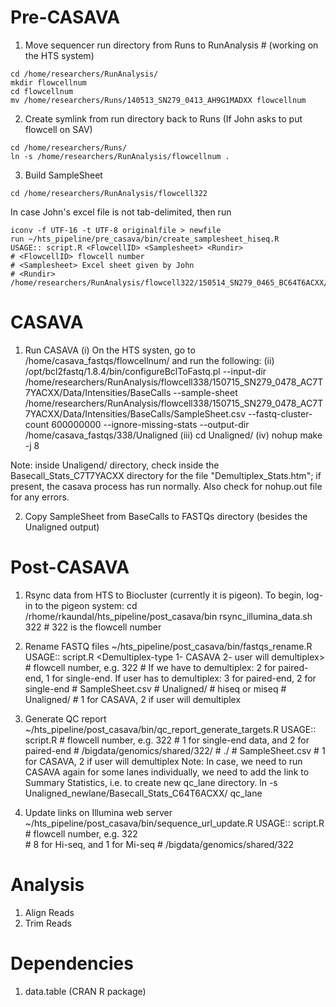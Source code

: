 Pre-CASAVA
==========
1. Move sequencer run directory from Runs to RunAnalysis # (working on the HTS system)
```
cd /home/researchers/RunAnalysis/
mkdir flowcellnum
cd flowcellnum
mv /home/researchers/Runs/140513_SN279_0413_AH9G1MADXX flowcellnum
```
2. Create symlink from run directory back to Runs (If John asks to put flowcell on SAV)
```
cd /home/researchers/Runs/
ln -s /home/researchers/RunAnalysis/flowcellnum .
```
3. Build SampleSheet
```
cd /home/researchers/RunAnalysis/flowcell322
```
In case John's excel file is not tab-delimited, then run
```
iconv -f UTF-16 -t UTF-8 originalfile > newfile
run ~/hts_pipeline/pre_casava/bin/create_samplesheet_hiseq.R
USAGE:: script.R <FlowcellID> <Samplesheet> <Rundir>
# <FlowcellID> flowcell number
# <Samplesheet> Excel sheet given by John
# <Rundir>  /home/researchers/RunAnalysis/flowcell322/150514_SN279_0465_BC64T6ACXX/
```

CASAVA
======
1. Run CASAVA
      (i) On the HTS systen, go to /home/casava_fastqs/flowcellnum/ and run the following:
      (ii) /opt/bcl2fastq/1.8.4/bin/configureBclToFastq.pl --input-dir /home/researchers/RunAnalysis/flowcell338/150715_SN279_0478_AC7T7YACXX/Data/Intensities/BaseCalls --sample-sheet /home/researchers/RunAnalysis/flowcell338/150715_SN279_0478_AC7T7YACXX/Data/Intensities/BaseCalls/SampleSheet.csv --fastq-cluster-count 600000000 --ignore-missing-stats --output-dir /home/casava_fastqs/338/Unaligned
      (iii) cd Unaligned/
      (iv) nohup make -j 8

Note: inside Unaligend/ directory, check inside the Basecall_Stats_C7T7YACXX directory for the file "Demultiplex_Stats.htm"; if present, the casava process has run normally. Also check for nohup.out file for any errors. 

2. Copy SampleSheet from BaseCalls to FASTQs directory (besides the Unaligned output)

Post-CASAVA
===========
1. Rsync data from HTS to Biocluster (currently it is pigeon). To begin, log-in to the pigeon system:
      cd /rhome/rkaundal/hts_pipeline/post_casava/bin
      rsync_illumina_data.sh 322 # 322 is the flowcell number
2. Rename FASTQ files
      ~/hts_pipeline/post_casava/bin/fastqs_rename.R
      USAGE:: script.R <FlowcellID> <NumberOfFiles> <SampleSheet> <UnalignedPath> <RunType> <RunDir> <Demultiplex-type 1- CASAVA 2- user will demultiplex>
            # <FlowcellID> flowcell number, e.g. 322
            # <NumberOfFiles> If we have to demultiplex: 2 for paired-end, 1 for single-end. If user has to demultiplex: 3 for paired-end, 2 for single-end
            # <SampleSheet> SampleSheet.csv
            # <UnalignedPath> Unaligned/
            # <RunType> hiseq or miseq
            # <RunDir> Unaligned/
            # <Demultiplex-type> 1 for CASAVA, 2 if user will demultiplex
3. Generate QC report
      ~/hts_pipeline/post_casava/bin/qc_report_generate_targets.R
      USAGE:: script.R <FlowcellID> <NumberOfPairs> <FASTQPath> <TargetsPath> <SampleSheetPath> <Demultiplex type>
            # <FlowcellID> flowcell number, e.g. 322 
            # <NumberOfPairs> 1 for single-end data, and 2 for paired-end
            # <FASTQPath> /bigdata/genomics/shared/322/
            # <TargetsPath> ./
            # <SampleSheetPath> SampleSheet.csv
            # <Demultiplex type> 1 for CASAVA, 2 if user will demultiplex
Note: In case, we need to run CASAVA again for some lanes individually, we need to add the link to Summary Statistics, i.e. to create new qc_lane directory.
            ln -s Unaligned_newlane/Basecall_Stats_C64T6ACXX/ qc_lane

4. Update links on Illumina web server
      ~/hts_pipeline/post_casava/bin/sequence_url_update.R
      USAGE:: script.R <FlowcellID> <NumberOfLanes> <FASTQPath>
            # <FlowcellID> flowcell number, e.g. 322             
            # <NumberOfLanes> 8 for Hi-seq, and 1 for Mi-seq
            # <FASTQPath> /bigdata/genomics/shared/322

Analysis
========
1. Align Reads
2. Trim Reads

Dependencies
============
1. data.table (CRAN R package)

